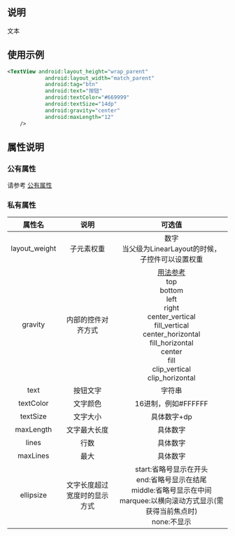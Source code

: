 ## 说明
文本
## 使用示例
```xml
<TextView android:layout_height="wrap_parent"
            android:layout_width="match_parent"
            android:tag="btn"
            android:text="按钮"
            android:textColor="#669999"
            android:textSize="14dp"
            android:gravity="center"
            android:maxLength="12"
    />
```

## 属性说明

### 公有属性
请参考 [公有属性](/zh-cn/funcs/ui/ui-native-view.md#公有属性)

### 私有属性

| 属性名 | 说明 | 可选值 |
| :------: | :------: | :------: |
| layout_weight | 子元素权重 | 数字<br/>当父级为LinearLayout的时候，子控件可以设置权重|
| gravity | 内部的控件对齐方式 |[用法参考](https://blog.csdn.net/gaojinshan/article/details/44917205)<br/>top<br/>bottom<br/>left<br/>right<br/>center_vertical<br/>fill_vertical<br/>center_horizontal<br/>fill_horizontal<br/>center<br/>fill<br/>clip_vertical<br/>clip_horizontal<br/> |
| text | 按钮文字 | 字符串 |
| textColor | 文字颜色 | 16进制，例如#FFFFFF |
| textSize | 文字大小 | 具体数字+dp |
| maxLength | 文字最大长度 | 具体数字 |
| lines | 行数 | 具体数字 |
| maxLines | 最大 | 具体数字 |
| ellipsize | 文字长度超过宽度时的显示方式 | start:省略号显示在开头<br/>end:省略号显示在结尾<br/>middle:省略号显示在中间<br/>marquee:以横向滚动方式显示(需获得当前焦点时)<br/>none:不显示 |

